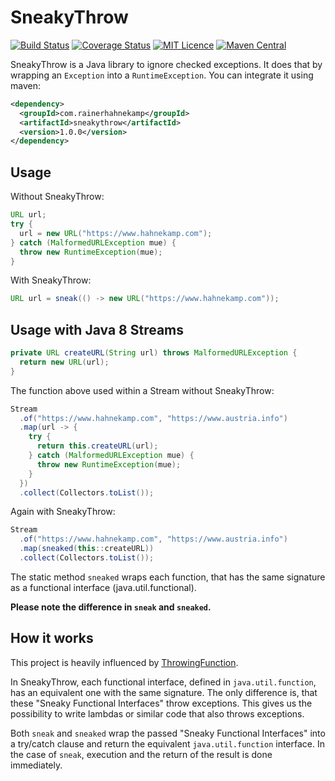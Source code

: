 # SneakyThrow

[![Build Status](https://travis-ci.org/rainerhahnekamp/sneakythrow.svg?branch=master)](https://travis-ci.org/rainerhahnekamp/sneakythrow.svg?branch=master)
[![Coverage Status](https://coveralls.io/repos/github/rainerhahnekamp/sneakythrow/badge.svg?branch=master)](https://coveralls.io/github/rainerhahnekamp/sneakythrow?branch=master)
[![MIT Licence](https://badges.frapsoft.com/os/mit/mit.svg?v=103)](https://opensource.org/licenses/mit-license.php)
[![Maven Central](https://maven-badges.herokuapp.com/maven-central/com.rainerhahnekamp/sneakythrow/badge.svg)](https://maven-badges.herokuapp.com/maven-central/com.rainerhahnekamp/sneakythrow)

SneakyThrow is a Java library to ignore checked exceptions. It does that by wrapping an `Exception` into a `RuntimeException`. You can integrate it using maven:

```xml
<dependency>
  <groupId>com.rainerhahnekamp</groupId>
  <artifactId>sneakythrow</artifactId>
  <version>1.0.0</version>
</dependency>
```

## Usage

Without SneakyThrow:
```java
URL url;
try {
  url = new URL("https://www.hahnekamp.com");
} catch (MalformedURLException mue) {
  throw new RuntimeException(mue);
}
```
With SneakyThrow:
```java
URL url = sneak(() -> new URL("https://www.hahnekamp.com"));
```
## Usage with Java 8 Streams
```java
private URL createURL(String url) throws MalformedURLException {
  return new URL(url);
}
```

The function above used within a Stream without SneakyThrow:
```java
Stream
  .of("https://www.hahnekamp.com", "https://www.austria.info")
  .map(url -> {
    try {
      return this.createURL(url);
    } catch (MalformedURLException mue) {
      throw new RuntimeException(mue);
    }
  })  
  .collect(Collectors.toList());
```
Again with SneakyThrow:

```java
Stream
  .of("https://www.hahnekamp.com", "https://www.austria.info")
  .map(sneaked(this::createURL))
  .collect(Collectors.toList());
```
The static method `sneaked` wraps each function, that has the same signature as a functional interface (java.util.functional).

**Please note the difference in `sneak` and `sneaked`.**
## How it works

This project is heavily influenced by [ThrowingFunction](https://github.com/pivovarit/ThrowingFunction). 

In SneakyThrow, each functional interface, defined in `java.util.function`, has an equivalent one with the same signature. The only difference is, that these "Sneaky Functional Interfaces" throw exceptions. This gives us the possibility to write lambdas or similar code that also throws exceptions.

Both `sneak` and `sneaked` wrap the passed "Sneaky Functional Interfaces" into a try/catch clause and return the equivalent `java.util.function` interface. In the case of `sneak`, execution and the return of the result is done immediately. 


